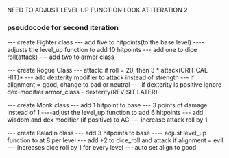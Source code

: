 NEED TO ADJUST LEVEL UP FUNCTION
LOOK AT ITERATION 2

### pseudocode for second iteration
--- create Fighter class
    --- add five to hitpoints(to the base level)
    ----adjusts the level_up function to add 10 hitpoints
    --- add one to dice roll(attack)
    --- add two to armor class 

    
--- create Rogue Class
    --- attack: if roll = 20, then 3 * attack(CRITICAL HIT)*
    --- add dexterity modifier to attack instead of strength
    --- if alignment = good, change to bad or neutral 
    --- if dexterity is positive ignore dex-modifier armor_class - dexterity(REVISIT LATER) 

--- create Monk class
    --- add 1 hitpoint to base
    --- 3 points of damage instead of 1
    ----adjust the level_up function to add 6 hitpoints
    --- add wisdom and dex modifier (if positive) to AC 
    --- increase attack roll by 1

--- create Paladin class
    --- add 3 hitpoints to base
    ---- adjust level_up function to at 8 per level
    --- add +2 to dice_roll and attack if alignment = evil
    --- increases dice roll  by 1 for every level
    --- auto set align to good
